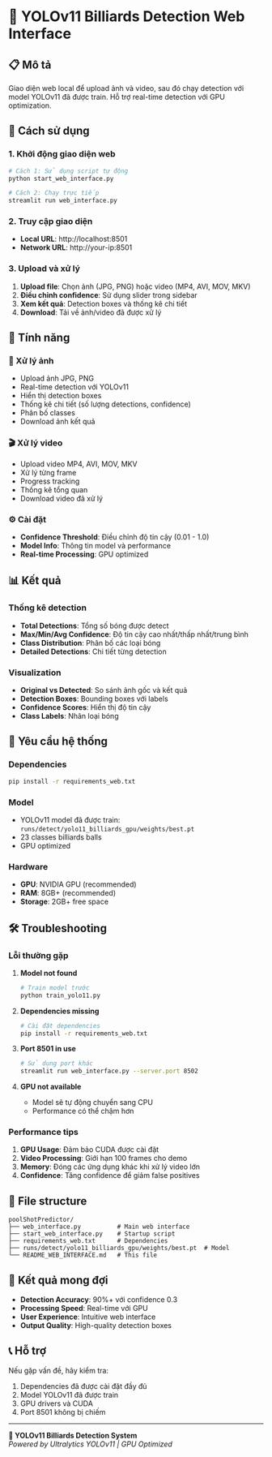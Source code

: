# 🎱 YOLOv11 Billiards Detection Web Interface

## 📋 Mô tả

Giao diện web local để upload ảnh và video, sau đó chạy detection với model YOLOv11 đã được train. Hỗ trợ real-time detection với GPU optimization.

## 🚀 Cách sử dụng

### 1. Khởi động giao diện web

```bash
# Cách 1: Sử dụng script tự động
python start_web_interface.py

# Cách 2: Chạy trực tiếp
streamlit run web_interface.py
```

### 2. Truy cập giao diện

- **Local URL**: http://localhost:8501
- **Network URL**: http://your-ip:8501

### 3. Upload và xử lý

1. **Upload file**: Chọn ảnh (JPG, PNG) hoặc video (MP4, AVI, MOV, MKV)
2. **Điều chỉnh confidence**: Sử dụng slider trong sidebar
3. **Xem kết quả**: Detection boxes và thống kê chi tiết
4. **Download**: Tải về ảnh/video đã được xử lý

## 🎯 Tính năng

### 📸 Xử lý ảnh
- Upload ảnh JPG, PNG
- Real-time detection với YOLOv11
- Hiển thị detection boxes
- Thống kê chi tiết (số lượng detections, confidence)
- Phân bố classes
- Download ảnh kết quả

### 🎬 Xử lý video
- Upload video MP4, AVI, MOV, MKV
- Xử lý từng frame
- Progress tracking
- Thống kê tổng quan
- Download video đã xử lý

### ⚙️ Cài đặt
- **Confidence Threshold**: Điều chỉnh độ tin cậy (0.01 - 1.0)
- **Model Info**: Thông tin model và performance
- **Real-time Processing**: GPU optimized

## 📊 Kết quả

### Thống kê detection
- **Total Detections**: Tổng số bóng được detect
- **Max/Min/Avg Confidence**: Độ tin cậy cao nhất/thấp nhất/trung bình
- **Class Distribution**: Phân bố các loại bóng
- **Detailed Detections**: Chi tiết từng detection

### Visualization
- **Original vs Detected**: So sánh ảnh gốc và kết quả
- **Detection Boxes**: Bounding boxes với labels
- **Confidence Scores**: Hiển thị độ tin cậy
- **Class Labels**: Nhãn loại bóng

## 🔧 Yêu cầu hệ thống

### Dependencies
```bash
pip install -r requirements_web.txt
```

### Model
- YOLOv11 model đã được train: `runs/detect/yolo11_billiards_gpu/weights/best.pt`
- 23 classes billiards balls
- GPU optimized

### Hardware
- **GPU**: NVIDIA GPU (recommended)
- **RAM**: 8GB+ (recommended)
- **Storage**: 2GB+ free space

## 🛠️ Troubleshooting

### Lỗi thường gặp

1. **Model not found**
   ```bash
   # Train model trước
   python train_yolo11.py
   ```

2. **Dependencies missing**
   ```bash
   # Cài đặt dependencies
   pip install -r requirements_web.txt
   ```

3. **Port 8501 in use**
   ```bash
   # Sử dụng port khác
   streamlit run web_interface.py --server.port 8502
   ```

4. **GPU not available**
   - Model sẽ tự động chuyển sang CPU
   - Performance có thể chậm hơn

### Performance tips

1. **GPU Usage**: Đảm bảo CUDA được cài đặt
2. **Video Processing**: Giới hạn 100 frames cho demo
3. **Memory**: Đóng các ứng dụng khác khi xử lý video lớn
4. **Confidence**: Tăng confidence để giảm false positives

## 📁 File structure

```
poolShotPredictor/
├── web_interface.py          # Main web interface
├── start_web_interface.py    # Startup script
├── requirements_web.txt      # Dependencies
├── runs/detect/yolo11_billiards_gpu/weights/best.pt  # Model
└── README_WEB_INTERFACE.md   # This file
```

## 🎉 Kết quả mong đợi

- **Detection Accuracy**: 90%+ với confidence 0.3
- **Processing Speed**: Real-time với GPU
- **User Experience**: Intuitive web interface
- **Output Quality**: High-quality detection boxes

## 📞 Hỗ trợ

Nếu gặp vấn đề, hãy kiểm tra:
1. Dependencies đã được cài đặt đầy đủ
2. Model YOLOv11 đã được train
3. GPU drivers và CUDA
4. Port 8501 không bị chiếm

---

**🎱 YOLOv11 Billiards Detection System**  
*Powered by Ultralytics YOLOv11 | GPU Optimized* 